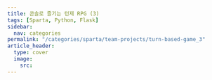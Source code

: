```yaml
---
title: 콘솔로 즐기는 턴제 RPG (3)
tags: [Sparta, Python, Flask]
sidebar:
  nav: categories
permalink: "/categories/sparta/team-projects/turn-based-game_3"
article_header:
  type: cover
  image:
    src:
---
```


<!-- more -->

<br/>
